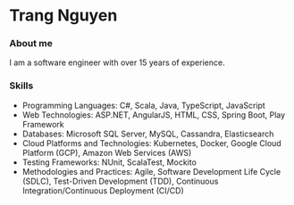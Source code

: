 # Trang Nguyen

### About me
I am a software engineer with over 15 years of experience.

### Skills
- Programming Languages: C#, Scala, Java, TypeScript, JavaScript
- Web Technologies: ASP.NET, AngularJS, HTML, CSS, Spring Boot, Play Framework
- Databases: Microsoft SQL Server, MySQL, Cassandra, Elasticsearch
- Cloud Platforms and Technologies: Kubernetes, Docker, Google Cloud Platform (GCP), Amazon Web Services (AWS)
- Testing Frameworks: NUnit, ScalaTest, Mockito
- Methodologies and Practices: Agile, Software Development Life Cycle (SDLC), Test-Driven Development (TDD), Continuous Integration/Continuous Deployment (CI/CD)

